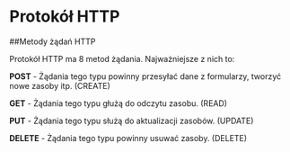 # Protokół HTTP

##Metody żądań HTTP

Protokół HTTP ma 8 metod żądania. Najważniejsze z nich to:

**POST** - Żądania tego typu powinny przesyłać dane z formularzy, tworzyć nowe zasoby itp. (CREATE)

**GET** - Żądania tego typu głużą do odczytu zasobu. (READ)

**PUT** - Żądania tego typu służą do aktualizacji zasobów. (UPDATE)

**DELETE** - Żądania tego typu powinny usuwać zasoby. (DELETE)
